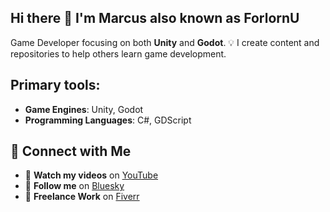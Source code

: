 ## Hi there 👋 I'm Marcus also known as ForlornU
Game Developer focusing on both **Unity** and **Godot**. 
💡 I create content and repositories to help others learn game development.  

## Primary tools:
- **Game Engines**: Unity, Godot
- **Programming Languages**: C#, GDScript

## 🤝 Connect with Me 
- 🎥 **Watch my videos** on [YouTube](https://www.youtube.com/channel/forlornu) 
- 🌟 **Follow me** on [Bluesky](https://bsky.app/profile/forlornu.bsky.social)  
- 🎨 **Freelance Work** on [Fiverr](https://www.fiverr.com/forlornu) 


<!--
**ForlornU/ForlornU** is a ✨ _special_ ✨ repository because its `README.md` (this file) appears on your GitHub profile.

put this right after the fiverr link:  | [Upwork](https://www.upwork.com/freelancers/~yourusername) 

Here are some ideas to get you started:

- 🔭 I’m currently working on ...
- 🌱 I’m currently learning ...
- 👯 I’m looking to collaborate on ...
- 💬 Ask me about ...
- 📫 How to reach me: ...

- 💼 **Hire me** on [LinkedIn](https://www.linkedin.com/in/yourprofile)  

## About Me
- 🛠️ I’m currently focused on developing games with **Unity** and **Godot**.
- 📚 Continuously improving my skills in **game design** and **software architecture**.
- 💬 Open to discussions about game development, optimization techniques, and new gaming technologies.


- [LinkedIn](https://www.linkedin.com/in/yourprofile)
- [Portfolio](https://username.github.io)

-->
